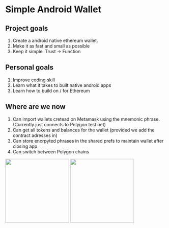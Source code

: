 # Simple Android Wallet 

## Project goals
1. Create a android native ethereum wallet.
2. Make it as fast and small as possible
3. Keep it simple. Trust -> Function

## Personal goals
1. Improve coding skill
2. Learn what it takes to built native android apps
3. Learn how to build on / for Ethereum 

## Where are we now
1. Can import wallets cretead on Metamask using the mnemonic phrase. (Currently just connects to Polygon test net)
2. Can get all tokens and balances for the wallet (provided we add the contract adresses in)
3. Can store encrpyted phrases in the shared prefs to maintain wallet after closing app
4. Can switch between Polygon chains

<img src="https://user-images.githubusercontent.com/39243060/224541680-e953c40c-1fe7-4883-a971-2ec8cbd342ee.jpg" width="200"> <img src="https://user-images.githubusercontent.com/39243060/224541678-d7346047-4ad6-4c97-b567-5ec00123b892.jpg" width="200">
